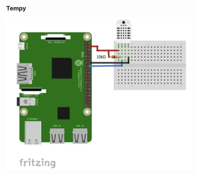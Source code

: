 ### Tempy



![Raspberry PinOut](https://github.com/milhamat/IotRoomTemp/blob/master/RaspberrypiSesorPinOut500x.png)
